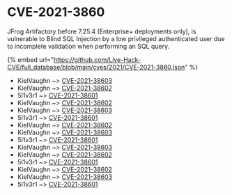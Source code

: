 # CVE-2021-3860

JFrog Artifactory before 7.25.4 (Enterprise+ deployments only), is vulnerable to Blind SQL Injection by a low privileged authenticated user due to incomplete validation when performing an SQL query.

{% embed url="https://github.com/Live-Hack-CVE/full_database/blob/main/cves/2021/CVE-2021-3860.json" %}


* KielVaughn ~> [CVE-2021-38603](https://www.alice-snow.ru/2021/database/cve-2021-3860/cve-2021-38603-kielvaughn)
* KielVaughn ~> [CVE-2021-38602](https://www.alice-snow.ru/2021/database/cve-2021-3860/cve-2021-38602-kielvaughn)
* 5l1v3r1 ~> [CVE-2021-38601](https://www.alice-snow.ru/2021/database/cve-2021-3860/cve-2021-38601-5l1v3r1)
* KielVaughn ~> [CVE-2021-38602](https://www.alice-snow.ru/2021/database/cve-2021-3860/cve-2021-38602-kielvaughn)
* KielVaughn ~> [CVE-2021-38603](https://www.alice-snow.ru/2021/database/cve-2021-3860/cve-2021-38603-kielvaughn)
* 5l1v3r1 ~> [CVE-2021-38601](https://www.alice-snow.ru/2021/database/cve-2021-3860/cve-2021-38601-5l1v3r1)
* KielVaughn ~> [CVE-2021-38602](https://www.alice-snow.ru/2021/database/cve-2021-3860/cve-2021-38602-kielvaughn)
* KielVaughn ~> [CVE-2021-38603](https://www.alice-snow.ru/2021/database/cve-2021-3860/cve-2021-38603-kielvaughn)
* 5l1v3r1 ~> [CVE-2021-38601](https://www.alice-snow.ru/2021/database/cve-2021-3860/cve-2021-38601-5l1v3r1)
* KielVaughn ~> [CVE-2021-38603](https://www.alice-snow.ru/2021/database/cve-2021-3860/cve-2021-38603-kielvaughn)
* KielVaughn ~> [CVE-2021-38602](https://www.alice-snow.ru/2021/database/cve-2021-3860/cve-2021-38602-kielvaughn)
* 5l1v3r1 ~> [CVE-2021-38601](https://www.alice-snow.ru/2021/database/cve-2021-3860/cve-2021-38601-5l1v3r1)
* KielVaughn ~> [CVE-2021-38602](https://www.alice-snow.ru/2021/database/cve-2021-3860/cve-2021-38602-kielvaughn)
* KielVaughn ~> [CVE-2021-38603](https://www.alice-snow.ru/2021/database/cve-2021-3860/cve-2021-38603-kielvaughn)
* 5l1v3r1 ~> [CVE-2021-38601](https://www.alice-snow.ru/2021/database/cve-2021-3860/cve-2021-38601-5l1v3r1)